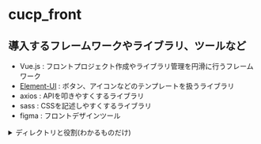 # cucp_front

## 導入するフレームワークやライブラリ、ツールなど

- Vue.js   : フロントプロジェクト作成やライブラリ管理を円滑に行うフレームワーク
- [Element-UI](https://element.eleme.io/#/en-US) : ボタン、アイコンなどのテンプレートを扱うライブラリ
- axios    : APIを叩きやすくするライブラリ
- sass     : CSSを記述しやすくするライブラリ
- figma    : フロントデザインツール

<details><summary>ディレクトリと役割(わかるものだけ)</summary><div>

```dir
cucp_front
+ public             :
|  + favicon.ico     :
|  + index.html      :
+ src
|  + assets          :pngなどのファイルが置いてある
|  + components      :SpringBootやSwaggerなどのコンフィグクラスを格納する
|  + router
|  |  + index.js     :SPA(シングルページアプリケーション)の対象とするvueを設定する
|  + store
|  |   + index.js    :
|  + views           :SPAの対象となるコンテンツページたちをここに格納する
|  + App.vue         :共通ヘッダなど、全ページで読み込まれるコンテンツをこのファイルに記入する
|  + main.js         :このVueプロジェクト全体でインポートするライブラリを記述するなど、Thymeleafのlayout.htmlみたいな役割を担う
+ build.config.js    :
+ package.json       :SpringBootで言うところのgradle。プロジェクトの設定ファイル
+ package-lock.json  :SpringBootで言うところのgradlew。package.jsonの編集ミスなどのバージョン齟齬等のトラブルを防ぐ

```

参考サイト

https://qiita.com/engineerhikaru/items/7fc77c571fb107d1eff1

https://qiita.com/tockn/items/2ce68b99e0839df52200

</div></details>
